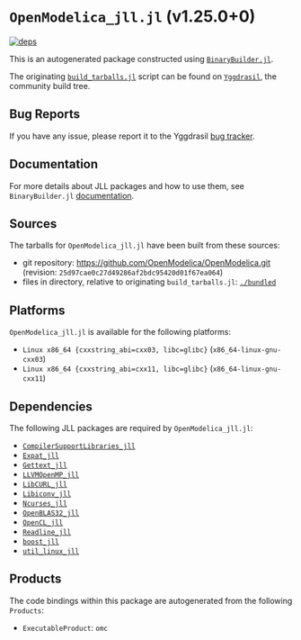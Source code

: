 # `OpenModelica_jll.jl` (v1.25.0+0)

[![deps](https://juliahub.com/docs/OpenModelica_jll/deps.svg)](https://juliahub.com/ui/Packages/General/OpenModelica_jll/)

This is an autogenerated package constructed using [`BinaryBuilder.jl`](https://github.com/JuliaPackaging/BinaryBuilder.jl).

The originating [`build_tarballs.jl`](https://github.com/JuliaPackaging/Yggdrasil/blob/5b7d57d540fc738307bf5831bd37c1e4a868511a/O/OpenModelica/build_tarballs.jl) script can be found on [`Yggdrasil`](https://github.com/JuliaPackaging/Yggdrasil/), the community build tree.

## Bug Reports

If you have any issue, please report it to the Yggdrasil [bug tracker](https://github.com/JuliaPackaging/Yggdrasil/issues).

## Documentation

For more details about JLL packages and how to use them, see `BinaryBuilder.jl` [documentation](https://docs.binarybuilder.org/stable/jll/).

## Sources

The tarballs for `OpenModelica_jll.jl` have been built from these sources:

* git repository: https://github.com/OpenModelica/OpenModelica.git (revision: `25d97cae0c27d49286af2bdc95420d01f67ea064`)
* files in directory, relative to originating `build_tarballs.jl`: [`./bundled`](https://github.com/JuliaPackaging/Yggdrasil/tree/5b7d57d540fc738307bf5831bd37c1e4a868511a/O/OpenModelica/bundled)

## Platforms

`OpenModelica_jll.jl` is available for the following platforms:

* `Linux x86_64 {cxxstring_abi=cxx03, libc=glibc}` (`x86_64-linux-gnu-cxx03`)
* `Linux x86_64 {cxxstring_abi=cxx11, libc=glibc}` (`x86_64-linux-gnu-cxx11`)

## Dependencies

The following JLL packages are required by `OpenModelica_jll.jl`:

* [`CompilerSupportLibraries_jll`](https://github.com/JuliaBinaryWrappers/CompilerSupportLibraries_jll.jl)
* [`Expat_jll`](https://github.com/JuliaBinaryWrappers/Expat_jll.jl)
* [`Gettext_jll`](https://github.com/JuliaBinaryWrappers/Gettext_jll.jl)
* [`LLVMOpenMP_jll`](https://github.com/JuliaBinaryWrappers/LLVMOpenMP_jll.jl)
* [`LibCURL_jll`](https://github.com/JuliaBinaryWrappers/LibCURL_jll.jl)
* [`Libiconv_jll`](https://github.com/JuliaBinaryWrappers/Libiconv_jll.jl)
* [`Ncurses_jll`](https://github.com/JuliaBinaryWrappers/Ncurses_jll.jl)
* [`OpenBLAS32_jll`](https://github.com/JuliaBinaryWrappers/OpenBLAS32_jll.jl)
* [`OpenCL_jll`](https://github.com/JuliaBinaryWrappers/OpenCL_jll.jl)
* [`Readline_jll`](https://github.com/JuliaBinaryWrappers/Readline_jll.jl)
* [`boost_jll`](https://github.com/JuliaBinaryWrappers/boost_jll.jl)
* [`util_linux_jll`](https://github.com/JuliaBinaryWrappers/util_linux_jll.jl)

## Products

The code bindings within this package are autogenerated from the following `Products`:

* `ExecutableProduct`: `omc`
